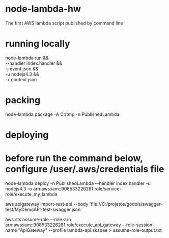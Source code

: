 # node-lambda-hw
The first AWS lambda script published by command line

# running locally
node-lambda run && \
  --handler index.handler && \
  -j event.json && \
  -u nodejs4.3 && \
  -x context.json

# packing
node-lambda package -A C:/tmp -n PublishedLambda

# deploying
# before run the command below, configure /user/.aws/credentials file

node-lambda deploy -n PublishedLambda --handler index.handler -u nodejs4.3 -o arn:aws:iam::908533226281:role/service-role/execute_my_lambda

aws apigateway import-rest-api --body 'file://C:/projetos/godois/swagger-test/MyDemoAPI-test-swagger.json'

aws sts assume-role --role-arn arn:aws:iam::908533226281:role/execute_api_gateway --role-session-name "ApiGateway" --profile lambda-api.skapee > assume-role-output.txt
